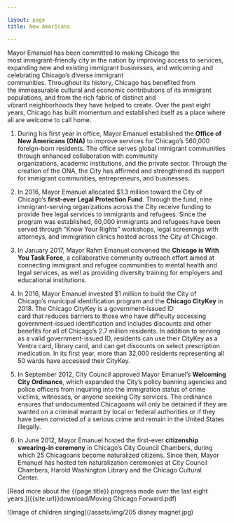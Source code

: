```yaml
---

layout: page
title: New Americans

---
```



Mayor Emanuel has been committed to making Chicago the most immigrant-friendly city in the nation by improving access to services, expanding new and existing immigrant businesses, and welcoming and celebrating Chicago’s diverse immigrant communities. Throughout its history, Chicago has benefited from the immeasurable cultural and economic contributions of its immigrant populations, and from the rich fabric of distinct and vibrant neighborhoods they have helped to create. Over the past eight years, Chicago has built momentum and established itself as a place where all are welcome to call home. 

1. During his first year in office, Mayor Emanuel established the **Office of New Americans (ONA)** to improve services for Chicago’s 560,000 foreign-born residents. The office serves global immigrant communities through enhanced collaboration with community organizations, academic institutions, and the private sector. Through the creation of the ONA, the City has affirmed and strengthened its support for immigrant communities, entrepreneurs, and businesses.

1. In 2016, Mayor Emanuel allocated $1.3 million toward the City of Chicago’s **first-ever Legal Protection Fund**. Through the fund, nine immigrant-serving organizations across the City receive funding to provide free legal services to immigrants and refugees. Since the program was established, 60,000 immigrants and refugees have been served through “Know Your Rights” workshops, legal screenings with attorneys, and immigration clinics hosted across the City of Chicago.  

1. In January 2017, Mayor Rahm Emanuel convened the **Chicago is With You Task Force**, a collaborative community outreach effort aimed at connecting immigrant and refugee communities to mental health and legal services, as well as providing diversity training for employers and educational institutions.

1. In 2016, Mayor Emanuel invested $1 million to build the City of Chicago’s municipal identification program and the **Chicago CityKey** in 2018. The Chicago CityKey is a government-issued ID card that reduces barriers to those who have difficulty accessing government-issued identification and includes discounts and other benefits for all of Chicago’s 2.7 million residents. In addition to serving as a valid government-issued ID, residents can use their CityKey as a Ventra card, library card, and can get discounts on select prescription medication. In its first year, more than 32,000 residents representing all 50 wards have accessed their CityKey.  

1. In September 2012, City Council approved Mayor Emanuel’s **Welcoming City Ordinance**, which expanded the City’s policy banning agencies and police officers from inquiring into the immigration status of crime victims, witnesses, or anyone seeking City services. The ordinance ensures that undocumented Chicagoans will only be detained if they are wanted on a criminal warrant by local or federal authorities or if they have been convicted of a serious crime and remain in the United States illegally. 

1. In June 2012, Mayor Emanuel hosted the first-ever **citizenship swearing-in ceremony** in Chicago’s City Council Chambers, during which 25 Chicagoans become naturalized citizens. Since then, Mayor Emanuel has hosted ten naturalization ceremonies at City Council Chambers, Harold Washington Library and the Chicago Cultural Center.   

[Read more about the {{page.title}} progress made over the last eight years.]({{site.url}}download/Moving Chicago Forward.pdf)

![Image of children singing](/assets/img/205 disney magnet.jpg) 